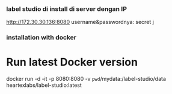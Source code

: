### label studio di install di server dengan IP 
http://172.30.30.136:8080
username&passwordnya: secret j

### installation with docker

# Run latest Docker version
docker run -d -it -p 8080:8080 -v `pwd`/mydata:/label-studio/data heartexlabs/label-studio:latest


